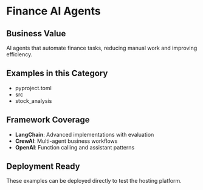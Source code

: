 # Finance AI Agents

## Business Value
AI agents that automate finance tasks, reducing manual work and improving efficiency.

## Examples in this Category
- pyproject.toml
- src
- stock_analysis

## Framework Coverage
- **LangChain**: Advanced implementations with evaluation
- **CrewAI**: Multi-agent business workflows  
- **OpenAI**: Function calling and assistant patterns

## Deployment Ready
These examples can be deployed directly to test the hosting platform.
